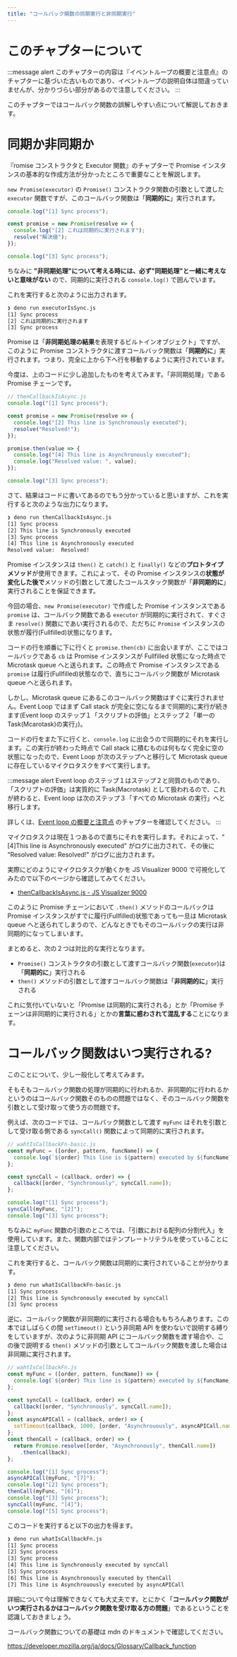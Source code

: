 ```yaml
---
title: "コールバック関数の同期実行と非同期実行"
---
```


# このチャプターについて

:::message alert
このチャプターの内容は『イベントループの概要と注意点』のチャプターに基づいた古いものであり、イベントループの説明自体は間違っていませんが、分かりづらい部分があるので注意してください。
:::

このチャプターではコールバック関数の誤解しやすい点について解説しておきます。

# 同期か非同期か
『romise コンストラクタと Executor 関数』のチャプターで Promise インスタンスの基本的な作成方法が分かったところで重要なことを解説します。

`new Promise(executor)` の `Promise()` コンストラクタ関数の引数として渡した `executor` 関数ですが、このコールバック関数は「**同期的に**」実行されます。

```js:executorIsSync.js
console.log("[1] Sync process");

const promise = new Promise(resolve => {
  console.log("[2] これは同期的に実行されます");
  resolve("解決値");
});

console.log("[3] Sync process");
```

ちなみに **"非同期処理"について考える時には、必ず"同期処理"と一緒に考えないと意味がない** ので、同期的に実行される `console.log()` で囲んでいます。

これを実行すると次のように出力されます。

```sh
❯ deno run executorIsSync.js
[1] Sync process
[2] これは同期的に実行されます
[3] Sync process
```

Promise は「**非同期処理の結果**を表現するビルトインオブジェクト」ですが、このように Promise コンストラクタに渡すコールバック関数は「**同期的に**」実行されます。つまり、完全に上から下へ行を移動するように実行されています。

今度は、上のコードに少し追加したものを考えてみます。「非同期処理」である Promise チェーンです。

```js:thenCallbackIsAsync.js
// thenCallbackIsAsync.js
console.log("[1] Sync process");

const promise = new Promise(resolve => {
  console.log("[2] This line is Synchronously executed");
  resolve("Resolved!");
});

promise.then(value => {
  console.log("[4] This line is Asynchronously executed");
  console.log("Resolved value: ", value);
});

console.log("[3] Sync process");
```

さて、結果はコードに書いてあるのでもう分かっていると思いますが、これを実行すると次のような出力になります。

```sh
❯ deno run thenCallbackIsAsync.js
[1] Sync process
[2] This line is Synchronously executed
[3] Sync process
[4] This line is Asynchronously executed
Resolved value:  Resolved!
```

Promise インスタンスは `then()` と `catch()` と `finally()` などの**プロトタイプメソッド**が使用できます。これによって、その Promise インスタンスの**状態が変化した後で**メソッドの引数として渡したコールスタック関数が「**非同期的に**」実行されることを保証できます。

今回の場合、`new Promise(executor)` で作成した Promise インスタンスである `promise` は、コールバック関数である `executor` が同期的に実行されて、すぐさま `resolve()` 関数にであい実行されるので、ただちに `Promise` インスタンスの状態が履行(Fullfilled)状態になります。

コードの行を順番に下に行くと `promise.then(cb)` に出会いますが、ここではコールバックである `cb` は Promise インスタンスが Fullfilled 状態になった時点で Microtask queue へと送られます。この時点で Promise インスタンスである `promise` は履行(Fullfilled)状態なので、直ちにコールバック関数が Microtask queue へと送られます。

しかし、Microtask queue にあるこのコールバック関数はすぐに実行されません。Event Loop ではまず Call stack が完全に空になるまで同期的に実行が続きます(Event loop のステップ１「スクリプトの評価」とステップ２「単一の Task(Mcarotask)の実行」)。

コードの行をまた下に行くと、`console.log` に出会うので同期的にそれを実行します。この実行が終わった時点で Call stack に積むものは何もなく完全に空の状態になったので、Event Loop が次のステップへと移行して Microtask queue に存在しているマイクロタスクをすべて実行します。

:::message alert
Event loop のステップ１はステップ２と同質のものであり、「スクリプトの評価」は実質的に Task(Macrotask) として扱われるので、これが終わると、Event loop は次のステップ３「すべての Microtask の実行」へと移行します。

詳しくは、[Event loop の概要と注意点](https://zenn.dev/estra/books/js-async-promise-chain-event-loop/viewer/2-epasync-event-loop) のチャプターを確認してください。
:::

マイクロタスクは現在１つあるので直ちにそれを実行します。それによって、"[4]This line is Asynchronously executed" がログに出力されて、その後に "Resolved value:  Resolved!" がログに出力されます。

実際にどのようにマイクロタスクが動くかを JS Visualizer 9000 で可視化してみたので以下のページから確認してみてください。

- [thenCallbackIsAsync.js - JS Visualizer 9000](https://www.jsv9000.app/?code=Ly8gdGhlbkNhbGxiYWNrSXNBc3luYy5qcwpjb25zb2xlLmxvZygiWzFdIFN5bmMgcHJvY2VzcyIpOwoKY29uc3QgcHJvbWlzZSA9IG5ldyBQcm9taXNlKHJlc29sdmUgPT4gewogIGNvbnNvbGUubG9nKCJbMl0gVGhpcyBsaW5lIGlzIFN5bmNocm9ub3VzbHkgZXhlY3V0ZWQiKTsKICByZXNvbHZlKCJSZXNvbHZlZCEiKTsKfSk7Cgpwcm9taXNlLnRoZW4odmFsdWUgPT4gewogIGNvbnNvbGUubG9nKCJbNF0gVGhpcyBsaW5lIGlzIEFzeW5jaHJvbm91c2x5IGV4ZWN1dGVkIik7CiAgY29uc29sZS5sb2coIlJlc29sdmVkIHZhbHVlOiAiLCB2YWx1ZSk7Cn0pOwoKY29uc29sZS5sb2coIlszXSBTeW5jIHByb2Nlc3MiKTsK)

このように Promise チェーンにおいて `.then()` メソッドのコールバックは Promise インスタンスがすでに履行(Fullfilled)状態であっても一旦は Microtask queue へと送られてしまうので、どんなときでもそのコールバックの実行は非同期的になってしまいます。

まとめると、次の２つは対比的な実行となります。

- `Promise()` コンストラクタの引数として渡すコールバック関数(`executor`)は「**同期的に**」実行される
- `then()` メソッドの引数として渡すコールバック関数は「**非同期的に**」実行される

これに気付いていないと「Promise は同期的に実行される」とか「Promise チェーンは非同期的に実行される」とかの**言葉に惑わされて混乱する**ことになります。

# コールバック関数はいつ実行される?
このことについて、少し一般化して考えてみます。

そもそもコールバック関数の処理が同期的に行われるか、非同期的に行われるかというのはコールバック関数そのものの問題ではなく、そのコールバック関数を引数として受け取って使う方の問題です。

例えば、次のコードでは、コールバック関数として渡す `myFunc` はそれを引数として受け取る側である `syncCall()` 関数によって同期的に実行されます。

```js
// wahtIsCallbackFn-basic.js
const myFunc = ([order, pattern, funcName]) => {
  console.log(`${order} This line is ${pattern} executed by ${funcName}`);
};

const syncCall = (callback, order) => {
  callback([order, "Synchronously", syncCall.name]);
};

console.log("[1] Sync process");
syncCall(myFunc, "[2]");
console.log("[3] Sync process");
```

ちなみに `myFunc` 関数の引数のところでは、「引数における配列の分割代入」を使用しています。また、関数内部ではテンプレートリテラルを使っていることに注意してください。

これを実行すると、コールバック関数は同期的に実行されていることが分かります。

```sh
❯ deno run whatIsCallbackFn-basic.js
[1] Sync process
[2] This line is Synchronously executed by syncCall
[3] Sync process
```

逆に、コールバック関数が非同期的に実行される場合ももちろんあります。この本ではしばらくの間 `setTimeout()` という非同期 API を使わないで説明する縛りをしていますが、次のように非同期 API にコールバック関数を渡す場合や、この後で説明する `then()` メソッドの引数としてコールバック関数を渡した場合は非同期に実行されます。

```js
// wahtIsCallbackFn.js
const myFunc = ([order, pattern, funcName]) => {
  console.log(`${order} This line is ${pattern} executed by ${funcName}`);
};

const syncCall = (callback, order) => {
  callback([order, "Synchronously", syncCall.name]);
};
const asyncAPICall = (callback, order) => {
  setTimeout(callback, 1000, [order, "Asynchrouously", asyncAPICall.name])
};
const thenCall = (callback, order) => {
  return Promise.resolve([order, "Asynchronously", thenCall.name])
    .then(callback);
};

console.log("[1] Sync process");
asyncAPICall(myFunc, "[7]");
console.log("[2] Sync process");
thenCall(myFunc, "[6]");
console.log("[3] Sync process");
syncCall(myFunc, "[4]");
console.log("[5] Sync process");
```

このコードを実行すると以下の出力を得ます。

```sh
❯ deno run whatIsCallbackFn.js
[1] Sync process
[2] Sync process
[3] Sync process
[4] This line is Synchronously executed by syncCall
[5] Sync process
[6] This line is Asynchronously executed by thenCall
[7] This line is Asynchrouously executed by asyncAPICall
```

詳細について今は理解できなくても大丈夫です。とにかく「**コールバック関数がいつ実行されるかはコールバック関数を受け取る方の問題**」であるということを認識しておきましょう。

コールバック関数についての基礎は mdn のドキュメントで確認してください。

https://developer.mozilla.org/ja/docs/Glossary/Callback_function

